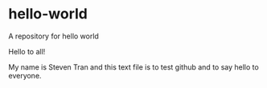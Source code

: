 # hello-world
A repository for hello world

Hello to all!

My name is Steven Tran and this text file is to test github and to say hello to everyone.
